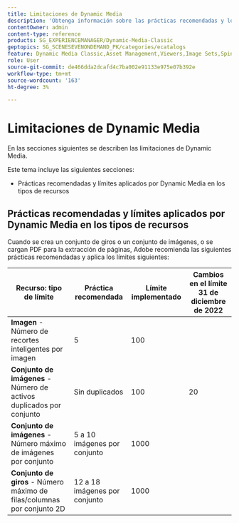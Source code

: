 ```yaml
---
title: Limitaciones de Dynamic Media
description: 'Obtenga información sobre las prácticas recomendadas y los límites aplicados al crear un conjunto de imágenes o un conjunto de giros, o al cargar un PDF. Obtenga información también sobre las combinaciones de navegador web y sistema operativo no compatibles con los visores de Dynamic Media. '
contentOwner: admin
content-type: reference
products: SG_EXPERIENCEMANAGER/Dynamic-Media-Classic
geptopics: SG_SCENESEVENONDEMAND_PK/categories/ecatalogs
feature: Dynamic Media Classic,Asset Management,Viewers,Image Sets,Spin Sets,eCatalog
role: User
source-git-commit: de466dda2dcafd4c7ba002e91133e975e07b392e
workflow-type: tm+mt
source-wordcount: '163'
ht-degree: 3%

---
```


# Limitaciones de Dynamic Media

En las secciones siguientes se describen las limitaciones de Dynamic Media.

Este tema incluye las siguientes secciones:

* Prácticas recomendadas y límites aplicados por Dynamic Media en los tipos de recursos

<!-- * Unsupported web browser and operating system combinations for Dynamic Media Viewers -->

## Prácticas recomendadas y límites aplicados por Dynamic Media en los tipos de recursos

Cuando se crea un conjunto de giros o un conjunto de imágenes, o se cargan PDF para la extracción de páginas, Adobe recomienda las siguientes prácticas recomendadas y aplica los límites siguientes:

| Recurso: tipo de límite | Práctica recomendada | Límite implementado | Cambios en el límite 31 de diciembre de 2022 |
| --- | --- | --- | --- |
| **Imagen** - Número de recortes inteligentes por imagen | 5 | 100 |  |
| **Conjunto de imágenes** - Número de activos duplicados por conjunto | Sin duplicados | 100 | 20 |
| **Conjunto de imágenes** - Número máximo de imágenes por conjunto | 5 a 10 imágenes por conjunto | 1000 |
| **Conjunto de giros** - Número máximo de filas/columnas por conjunto 2D | 12 a 18 imágenes por conjunto | 1000 |

<!-- NO PDF UPLOAD OPTION IN AEMaaCS | **PDF** - Maximum number of pages for a PDF to be considered for extraction |  | 5000 (for new uploads) | 100 | -->
<!-- See also [Dynamic Media limitations](/help/assets/limitations.md). -->



<!-- ## Unsupported web browser and operating system combinations for Dynamic Media Viewers

Dynamic Media Viewers do not support following combinations of web browser and operating system.

* Internet Explorer 11 + Windows 7
* Internet Explorer 11 + Windows 8.1
* Internet Explorer 11 + Windows Phone 8.1
* Internet Explorer 11 + Windows Phone 8.1 Update
* Safari 6 + iOS 6.0.1
* Safari 7 + iOS 7.1
* Safari 7 + macOS X 10.9 Mavericks
* Safari 8 + iOS 8.4
* Safari 8 + macOS X 10.10 Yosemite -->